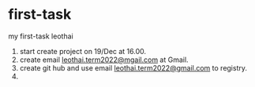 # first-task
my first-task leothai

1. start create project on 19/Dec at 16.00.
2. create email leothai.term2022@mgail.com at Gmail.
3. create git hub and use email leothai.term2022@gmail.com to registry.
4. 
